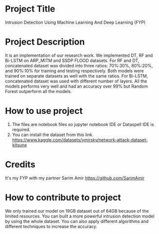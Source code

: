 # Project Title
Intrusion Detection Using Machine Learning And Deep Learning (FYP) 
# Project Description
It is an implementation of our research work. We implemented DT, RF and Bi-LSTM on ARP_MITM and SSDP FLOOD datasets. For RF and DT, concatenated dataset was divided into three ratios: 70%:30%, 80%:20%, and 90%:10% for training and testing respectively. Both models were trained on separate datasets as well with the same ratios.
For Bi-LSTM, concatenated dataset was used with different number of layers. All the models performs very well and had an accuracy over 99% but Random Forest outperform all the models.
# How to use project
1. The files are notebook files so jupyter notebook IDE or Dataspell IDE is required.
2. You can install the dataset from this link. https://www.kaggle.com/datasets/ymirsky/network-attack-dataset-kitsune
# Credits
It's my FYP with my partner Sarim Amir https://github.com/SarimAmir 
# How to contribute to project
We only trained our model on 19GB dataset out of 64GB because of the limited resources. You can built a more powerful intrusion detection model by using the whole dataset. You can also apply different algorithms and different techniques to increase the accuracy.
